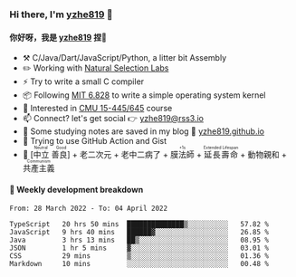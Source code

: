 ### Hi there, I'm [yzhe819](https://github.com/yzhe819) 👋

#### 你好呀，我是 [yzhe819](https://github.com/yzhe819) 捏👋

- :hammer_and_pick: C/Java/Dart/JavaScript/Python, a litter bit Assembly
- :pencil2: Working with [Natural Selection Labs](https://github.com/NaturalSelectionLabs)
- ⚡ Try to write a small C compiler
- 📦 Following [MIT 6.828](https://pdos.csail.mit.edu/6.828/2018/overview.html) to write a simple operating system kernel
- 🧪 Interested in [CMU 15-445/645](https://15445.courses.cs.cmu.edu/fall2020/) course
- 📫 Connect? let's get social 👉 yzhe819@rss3.io
- :scroll: Some studying notes are saved in my blog :space_invader: [yzhe819.github.io](https://yzhe819.github.io/)
- 🌟 Trying to use GitHub Action and Gist
- 🔑 <ruby>[中立 善良]<rp>（</rp><rt>Neutral Good</rt><rp>）</rp></ruby> + 老二次元 + 老中二病了 + <ruby>膜法師<rp>（</rp><rt>+1s</rt><rp>）</rp></ruby> + <ruby>延長壽命<rp>（</rp><rt>Extended Lifespan</rt><rp>）</rp></ruby> + 動物親和 + <ruby>共產主義<rp>（</rp><rt>Communism</rt><rp>）</rp></ruby>



#### 📝 Weekly development breakdown

<!--START_SECTION:waka-->

```text
From: 28 March 2022 - To: 04 April 2022

TypeScript   20 hrs 50 mins  ██████████████▒░░░░░░░░░░   57.82 %
JavaScript   9 hrs 40 mins   ██████▓░░░░░░░░░░░░░░░░░░   26.85 %
Java         3 hrs 13 mins   ██▒░░░░░░░░░░░░░░░░░░░░░░   08.95 %
JSON         1 hr 5 mins     ▓░░░░░░░░░░░░░░░░░░░░░░░░   03.01 %
CSS          29 mins         ▒░░░░░░░░░░░░░░░░░░░░░░░░   01.36 %
Markdown     10 mins         ░░░░░░░░░░░░░░░░░░░░░░░░░   00.48 %
```

<!--END_SECTION:waka-->



